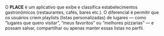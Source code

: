 O **PLACE** é um aplicativo que exibe e classifica estabelecimentos gastronômicos (restaurantes, cafés, bares etc.).
O diferencial é permitir que os usuários criem playlists (listas personalizadas) de lugares — como “lugares que quero visitar”, “meus favoritos” ou “melhores pizzarias” — e possam salvar, compartilhar ou apenas manter essas listas no perfil.
